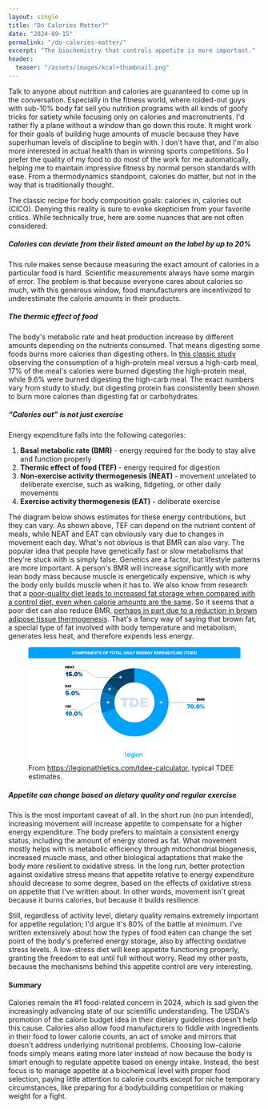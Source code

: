 ```yaml
---
layout: single
title: "Do Calories Matter?"
date: "2024-09-15"
permalink: "/do-calories-matter/"
excerpt: "The biochemistry that controls appetite is more important."
header:
  teaser: "/assets/images/kcal+thumbnail.png"
---
```


Talk to anyone about nutrition and calories are guaranteed to come up in the conversation. Especially in the fitness world, where roided-out guys with sub-10% body fat sell you nutrition programs with all kinds of goofy tricks for satiety while focusing only on calories and macronutrients. I'd rather fly a plane without a window than go down this route. It might work for their goals of building huge amounts of muscle because they have superhuman levels of discipline to begin with. I don't have that, and I'm also more interested in actual health than in winning sports competitions. So I prefer the quality of my food to do most of the work for me automatically, helping me to maintain impressive fitness by normal person standards with ease. From a thermodynamics standpoint, calories do matter, but not in the way that is traditionally thought.

The classic recipe for body composition goals: calories in, calories out (CICO). Denying this reality is sure to evoke skepticism from your favorite critics. While technically true, here are some nuances that are not often considered:

##### Calories can deviate from their listed amount on the label by up to 20%

This rule makes sense because measuring the exact amount of calories in a particular food is hard. Scientific measurements always have some margin of error. The problem is that because everyone cares about calories so much, with this generous window, food manufacturers are incentivized to underestimate the calorie amounts in their products.

##### The thermic effect of food

The body's metabolic rate and heat production increase by different amounts depending on the nutrients consumed. That means digesting some foods burns more calories than digesting others. In [this classic study](<https://jn.nutrition.org/article/S0022-3166(23)18398-2/abstract>) observing the consumption of a high-protein meal versus a high-carb meal, 17% of the meal's calories were burned digesting the high-protein meal, while 9.6% were burned digesting the high-carb meal. The exact numbers vary from study to study, but digesting protein has consistently been shown to burn more calories than digesting fat or carbohydrates.

##### “Calories out” is not just exercise

Energy expenditure falls into the following categories:

1. **Basal metabolic rate (BMR)** - energy required for the body to stay alive and function properly
2. **Thermic effect of food (TEF)** - energy required for digestion
3. **Non-exercise activity thermogenesis (NEAT)** - movement unrelated to deliberate exercise, such as walking, fidgeting, or other daily movements
4. **Exercise activity thermogenesis (EAT)** - deliberate exercise

The diagram below shows estimates for these energy contributions, but they can vary. As shown above, TEF can depend on the nutrient content of meals, while NEAT and EAT can obviously vary due to changes in movement each day. What's not obvious is that BMR can also vary. The popular idea that people have genetically fast or slow metabolisms that they're stuck with is simply false. Genetics are a factor, but lifestyle patterns are more important. A person's BMR will increase significantly with more lean body mass because muscle is energetically expensive, which is why the body only builds muscle when it has to. We also know from research that a [poor-quality diet leads to increased fat storage when compared with a control diet, even when calorie amounts are the same](https://www.ncbi.nlm.nih.gov/pmc/articles/PMC2909242/). So it seems that a poor diet can also reduce BMR, [perhaps in part due to a reduction in brown adipose tissue thermogenesis](https://www.nature.com/articles/ncomms15259). That's a fancy way of saying that brown fat, a special type of fat involved with body temperature and metabolism, generates less heat, and therefore expends less energy.

<figure>
    <img src="/assets/images/Components-of-Total-Daily-Energy-Expenditure-TDEE.png"
         alt="Legion TDEE Calculator">
    <figcaption>From <a href="https://legionathletics.com/tdee-calculator/">https://legionathletics.com/tdee-calculator</a>, typical TDEE estimates.</figcaption>
</figure>

##### Appetite can change based on dietary quality and regular exercise

This is the most important caveat of all. In the short run (no pun intended), increasing movement will increase appetite to compensate for a higher energy expenditure. The body prefers to maintain a consistent energy status, including the amount of energy stored as fat. What movement mostly helps with is metabolic efficiency through mitochondrial biogenesis, increased muscle mass, and other biological adaptations that make the body more resilient to oxidative stress. In the long run, better protection against oxidative stress means that appetite relative to energy expenditure should decrease to some degree, based on the effects of oxidative stress on appetite that I've written about. In other words, movement isn't great because it burns calories, but because it builds resilience.

Still, regardless of activity level, dietary quality remains extremely important for appetite regulation; I'd argue it's 80% of the battle at minimum. I've written extensively about how the types of food eaten can change the set point of the body's preferred energy storage, also by affecting oxidative stress levels. A low-stress diet will keep appetite functioning properly, granting the freedom to eat until full without worry. Read my other posts, because the mechanisms behind this appetite control are very interesting.

#### Summary

Calories remain the #1 food-related concern in 2024, which is sad given the increasingly advancing state of our scientific understanding. The USDA's promotion of the calorie budget idea in their dietary guidelines doesn't help this cause. Calories also allow food manufacturers to fiddle with ingredients in their food to lower calorie counts, an act of smoke and mirrors that doesn't address underlying nutritional problems. Choosing low-calorie foods simply means eating more later instead of now because the body is smart enough to regulate appetite based on energy intake. Instead, the best focus is to manage appetite at a biochemical level with proper food selection, paying little attention to calorie counts except for niche temporary circumstances, like preparing for a bodybuilding competition or making weight for a fight.
